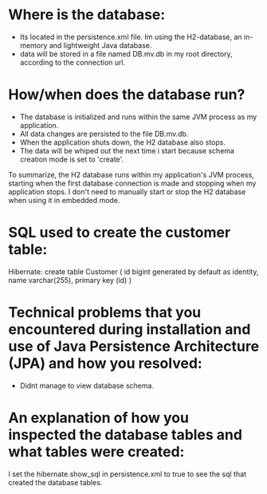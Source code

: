 # Where is the database:
- Its located in the persistence.xml file. Im using the H2-database, an in-memory and lightweight Java database.
- data will be stored in a file named DB.mv.db in my root directory, according to the connection url. 

# How/when does the database run?
- The database is initialized and runs within the same JVM process as my application.
- All data changes are persisted to the file DB.mv.db.
- When the application shuts down, the H2 database also stops. 
- The data will be whiped out the next time i start because schema creation mode is set to 'create'.

To summarize, the H2 database runs within my application's JVM process, starting when the first database connection is made and 
stopping when my application stops. I don't need to manually start or stop the H2 database when using it in embedded mode.


# SQL used to create the customer table:
Hibernate:
create table Customer (
    id bigint generated by default as identity,
    name varchar(255),
    primary key (id)
)


# Technical problems that you encountered during installation and use of Java Persistence Architecture (JPA) and how you resolved:
- Didnt manage to view database schema. 

# An explanation of how you inspected the database tables and what tables were created:

I set the hibernate.show_sql in persistence.xml to true to see the sql that created the database tables. 
